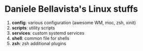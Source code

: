 # Daniele Bellavista's Linux stuffs

1. __config__: various configuration (awesome WM, moc, zsh, xinit)
2. __scripts__: utility scripts
3. __services__: custom systemd services
3. __shell__: common file for shells
3. __zsh__: zsh additional plugins
